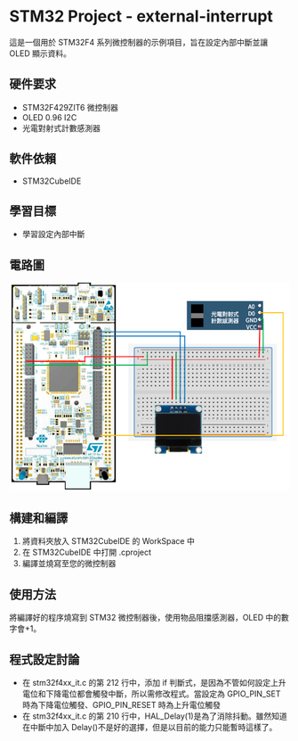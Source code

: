 ﻿# STM32 Project - external-interrupt

這是一個用於 STM32F4 系列微控制器的示例項目，旨在設定內部中斷並讓 OLED 顯示資料。

## 硬件要求

- STM32F429ZIT6 微控制器
- OLED 0.96 I2C
- 光電對射式計數感測器

## 軟件依賴

- STM32CubeIDE

## 學習目標

- 學習設定內部中斷

## 電路圖

![STM32 Board](images/circuit.png)

## 構建和編譯

1. 將資料夾放入 STM32CubeIDE 的 WorkSpace 中
2. 在 STM32CubeIDE 中打開 .cproject
3. 編譯並燒寫至您的微控制器

## 使用方法

將編譯好的程序燒寫到 STM32 微控制器後，使用物品阻擋感測器，OLED 中的數字會+1。

## 程式設定討論

- 在 stm32f4xx_it.c 的第 212 行中，添加 if 判斷式，是因為不管如何設定上升電位和下降電位都會觸發中斷，所以需修改程式。當設定為 GPIO_PIN_SET 時為下降電位觸發、GPIO_PIN_RESET 時為上升電位觸發
- 在 stm32f4xx_it.c 的第 210 行中，HAL_Delay(1)是為了消除抖動。雖然知道在中斷中加入 Delay()不是好的選擇，但是以目前的能力只能暫時這樣了。
